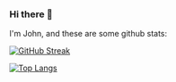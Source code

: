 ### Hi there 👋

I'm John, and these are some github stats:

[![GitHub Streak](https://streak-stats.demolab.com/?user=johncol)](https://git.io/streak-stats)

[![Top Langs](https://github-readme-stats.vercel.app/api/top-langs/?username=johncol)](https://github.com/anuraghazra/github-readme-stats)


<!--
**johncol/johncol** is a ✨ _special_ ✨ repository because its `README.md` (this file) appears on your GitHub profile.

Here are some ideas to get you started:

- 🔭 I’m currently working on ...
- 🌱 I’m currently learning ...
- 👯 I’m looking to collaborate on ...
- 🤔 I’m looking for help with ...
- 💬 Ask me about ...
- 📫 How to reach me: ...
- 😄 Pronouns: ...
- ⚡ Fun fact: ...
-->

